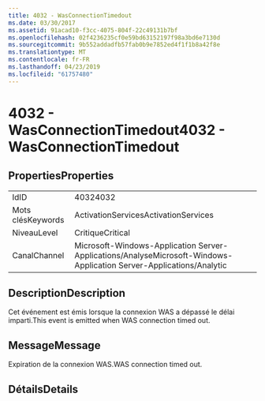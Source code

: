 ```yaml
---
title: 4032 - WasConnectionTimedout
ms.date: 03/30/2017
ms.assetid: 91acad10-f3cc-4075-804f-22c49131b7bf
ms.openlocfilehash: 02f4236235cf0e59bd63152197f98a3bd6e7130d
ms.sourcegitcommit: 9b552addadfb57fab0b9e7852ed4f1f1b8a42f8e
ms.translationtype: MT
ms.contentlocale: fr-FR
ms.lasthandoff: 04/23/2019
ms.locfileid: "61757480"
---
```

# <a name="4032---wasconnectiontimedout"></a><span data-ttu-id="5f654-102">4032 - WasConnectionTimedout</span><span class="sxs-lookup"><span data-stu-id="5f654-102">4032 - WasConnectionTimedout</span></span>
## <a name="properties"></a><span data-ttu-id="5f654-103">Properties</span><span class="sxs-lookup"><span data-stu-id="5f654-103">Properties</span></span>  
  
|||  
|-|-|  
|<span data-ttu-id="5f654-104">Id</span><span class="sxs-lookup"><span data-stu-id="5f654-104">ID</span></span>|<span data-ttu-id="5f654-105">4032</span><span class="sxs-lookup"><span data-stu-id="5f654-105">4032</span></span>|  
|<span data-ttu-id="5f654-106">Mots clés</span><span class="sxs-lookup"><span data-stu-id="5f654-106">Keywords</span></span>|<span data-ttu-id="5f654-107">ActivationServices</span><span class="sxs-lookup"><span data-stu-id="5f654-107">ActivationServices</span></span>|  
|<span data-ttu-id="5f654-108">Niveau</span><span class="sxs-lookup"><span data-stu-id="5f654-108">Level</span></span>|<span data-ttu-id="5f654-109">Critique</span><span class="sxs-lookup"><span data-stu-id="5f654-109">Critical</span></span>|  
|<span data-ttu-id="5f654-110">Canal</span><span class="sxs-lookup"><span data-stu-id="5f654-110">Channel</span></span>|<span data-ttu-id="5f654-111">Microsoft-Windows-Application Server-Applications/Analyse</span><span class="sxs-lookup"><span data-stu-id="5f654-111">Microsoft-Windows-Application Server-Applications/Analytic</span></span>|  
  
## <a name="description"></a><span data-ttu-id="5f654-112">Description</span><span class="sxs-lookup"><span data-stu-id="5f654-112">Description</span></span>  
 <span data-ttu-id="5f654-113">Cet événement est émis lorsque la connexion WAS a dépassé le délai imparti.</span><span class="sxs-lookup"><span data-stu-id="5f654-113">This event is emitted when WAS connection timed out.</span></span>  
  
## <a name="message"></a><span data-ttu-id="5f654-114">Message</span><span class="sxs-lookup"><span data-stu-id="5f654-114">Message</span></span>  
 <span data-ttu-id="5f654-115">Expiration de la connexion WAS.</span><span class="sxs-lookup"><span data-stu-id="5f654-115">WAS connection timed out.</span></span>  
  
## <a name="details"></a><span data-ttu-id="5f654-116">Détails</span><span class="sxs-lookup"><span data-stu-id="5f654-116">Details</span></span>
